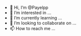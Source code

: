 - 👋 Hi, I’m @Payelpp
- 👀 I’m interested in ...
- 🌱 I’m currently learning ...
- 💞️ I’m looking to collaborate on ...
- 📫 How to reach me ...

<!---
Payelpp/Payelpp is a ✨ special ✨ repository because its `README.md` (this file) appears on your GitHub profile.
You can click the Preview link to take a look at your changes.
--->
